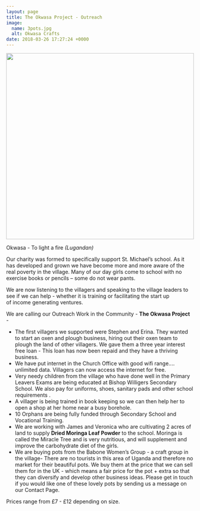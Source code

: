 ```yaml
---
layout: page
title: The Okwasa Project - Outreach
image:
  name: 3pots.jpg
  alt: Okwasa Crafts
date: 2018-03-26 17:27:24 +0000
---
```

<a href="{{ site.url }}{{ site.baseurl }}/assets/images/{{ page.image.name }}"><img src="{{ site.url }}{{ site.baseurl }}/assets/images/{{ page.image.name }}" style="object-fit: cover; height: 500px; width: 100%;" /></a>

<div class="callout">
<p class="lead">Okwasa - To light a fire <em>(Lugandan)</em></p>
</div>

          

Our charity was formed to specifically support St. Michael’s school. As it has developed and grown we have become more and more aware of the real poverty in the village. Many of our day girls come to school with no exercise books or pencils – some do not wear pants.

We are now listening to the villagers and speaking to the village leaders to see if we can help  - whether it is training or facilitating the start up of income generating ventures.

We are calling our Outreach Work in the Community - **The Okwasa Project** -

* The first villagers we supported were Stephen and Erina. They wanted to start an oxen and plough business, hiring out their oxen team to plough the land of other villagers. We gave them a three year interest free loan - This loan has now been repaid and they have a thriving business.
* We have put internet in the Church Office with good wifi range.... unlimited data. Villagers can now access the internet for free.
* Very needy children from the village who have done well in the Primary Leavers Exams are being educated at Bishop Willigers Secondary School. We also pay for uniforms, shoes, sanitary pads and other school requirements .
* A villager is being trained in book keeping so we can then help her to open a shop at her home near a busy borehole.
* 10 Orphans are being fully funded through Secondary School and Vocational Training.
* We are working with James and Veronica who are cultivating 2 acres of land to supply **Dried Moringa Leaf Powder** to the school. Moringa is called the Miracle Tree and is very nutritious, and will supplement and improve the carbohydrate diet of the girls.
* We are buying pots from the Babone Women’s Group - a craft group in the village- There are no tourists in this area of Uganda and therefore no market for their beautiful pots. We buy them at the price that we can sell them for in the UK - which means a fair price for the pot + extra so that they can diversify and develop other business ideas. Please get in touch if you would like one of these lovely pots by sending us a message on our Contact Page.

Prices range from £7 - £12 depending on size.